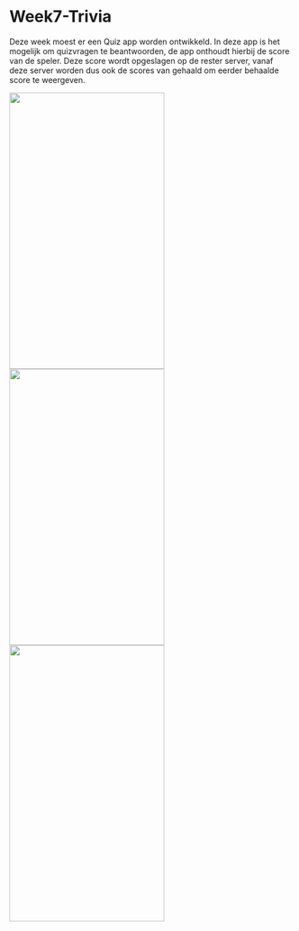 # Week7-Trivia

Deze week moest er een Quiz app worden ontwikkeld. In deze app is het mogelijk om quizvragen te beantwoorden, de app onthoudt hierbij de score 
van de speler. Deze score wordt opgeslagen op de rester server, vanaf deze server worden dus ook de scores van gehaald om eerder behaalde score
te weergeven.

<p float="left">
<img src="" width="275" height="490">
<img src="" width="275" height="490">
<img src="" width="275" height="490">
</p>
